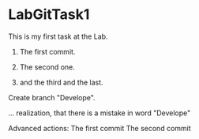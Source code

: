 # LabGitTask1
This is my first task at the Lab.
1. The first commit.

2. The second one.

3. and the third and the last.

Create branch "Develope".

... realization, that there is a mistake in word  "Develope"

Advanced actions: 
The first commit
The second commit